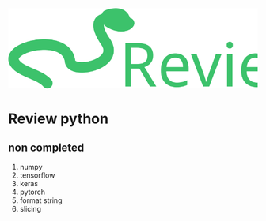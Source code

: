 ![review python](https://raw.githubusercontent.com/lamegaton/Machine-Learning-and-AI-Examples/92bd453c934f692c4c1954f67de085fce97c60be/Assets/python_plain.svg)
---
# Review python

## non completed
1. numpy
1. tensorflow
1. keras
1. pytorch
1. format string
1. slicing
